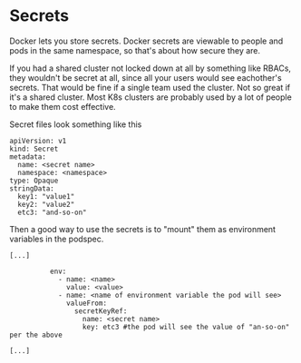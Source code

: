 # Secrets

Docker lets you store secrets. Docker secrets are viewable to people and pods in the same namespace, so that's about how secure they are.

If you had a shared cluster not locked down at all by something like RBACs, they wouldn't be secret at all, since all your users would see eachother's secrets. That would be fine if a single team used the cluster. Not so great if it's a shared cluster. Most K8s clusters are probably used by a lot of people to make them cost effective.

Secret files look something like this

```
apiVersion: v1
kind: Secret
metadata:
  name: <secret name>
  namespace: <namespace>
type: Opaque
stringData:
  key1: "value1"
  key2: "value2"
  etc3: "and-so-on"

```

Then a good way to use the secrets is to "mount" them as environment variables in the podspec.

```
[...]

          env:
            - name: <name>
              value: <value>
            - name: <name of environment variable the pod will see>
              valueFrom:
                secretKeyRef:
                  name: <secret name>
                  key: etc3 #the pod will see the value of "an-so-on" per the above

[...]
```